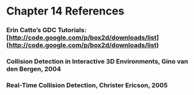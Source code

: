 # Chapter 14 References

### Erin Catto’s GDC Tutorials: [http://code.google.com/p/box2d/downloads/list](http://code.google.com/p/box2d/downloads/list)

### Collision Detection in Interactive 3D Environments, Gino van den Bergen, 2004

### Real-Time Collision Detection, Christer Ericson, 2005